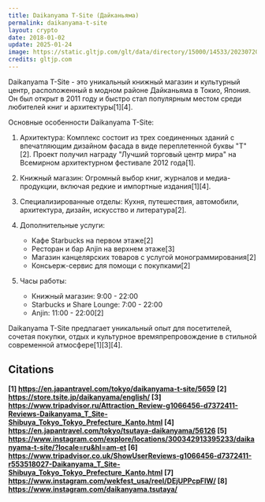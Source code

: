 ```yaml
---
title: Daikanyama T-Site (Дайканьяма)
permalink: daikanyama-t-site
layout: crypto
date: 2018-01-02
update: 2025-01-24
image: https://static.gltjp.com/glt/data/directory/15000/14533/20230720_203228_16dcc411_w1920.webp
credits: gltjp.com
---
```


Daikanyama T-Site - это уникальный книжный магазин и культурный центр, расположенный в модном районе Дайканьяма в Токио, Япония. Он был открыт в 2011 году и быстро стал популярным местом среди любителей книг и архитектуры[1][4].

Основные особенности Daikanyama T-Site:

1. Архитектура: Комплекс состоит из трех соединенных зданий с впечатляющим дизайном фасада в виде переплетенной буквы "Т"[2]. Проект получил награду "Лучший торговый центр мира" на Всемирном архитектурном фестивале 2012 года[1].

2. Книжный магазин: Огромный выбор книг, журналов и медиа-продукции, включая редкие и импортные издания[1][4].

3. Специализированные отделы: Кухня, путешествия, автомобили, архитектура, дизайн, искусство и литература[2].

4. Дополнительные услуги:
   - Кафе Starbucks на первом этаже[2]
   - Ресторан и бар Anjin на верхнем этаже[3]
   - Магазин канцелярских товаров с услугой монограммирования[2]
   - Консьерж-сервис для помощи с покупками[2]

5. Часы работы:
   - Книжный магазин: 9:00 - 22:00
   - Starbucks и Share Lounge: 7:00 - 22:00
   - Anjin: 11:00 - 22:00[2]

Daikanyama T-Site предлагает уникальный опыт для посетителей, сочетая покупки, отдых и культурное времяпрепровождение в стильной современной атмосфере[1][3][4].

## Citations

**[1] https://en.japantravel.com/tokyo/daikanyama-t-site/5659
[2] https://store.tsite.jp/daikanyama/english/
[3] https://www.tripadvisor.ru/Attraction_Review-g1066456-d7372411-Reviews-Daikanyama_T_Site-Shibuya_Tokyo_Tokyo_Prefecture_Kanto.html
[4] https://en.japantravel.com/tokyo/tsutaya-daikanyama/56126
[5] https://www.instagram.com/explore/locations/300342913395233/daikanyama-t-site/?locale=ru&hl=am-et
[6] https://www.tripadvisor.co.uk/ShowUserReviews-g1066456-d7372411-r553518027-Daikanyama_T_Site-Shibuya_Tokyo_Tokyo_Prefecture_Kanto.html
[7] https://www.instagram.com/wekfest_usa/reel/DEjUPPcpFlW/
[8] https://www.instagram.com/daikanyama.tsutaya/**
